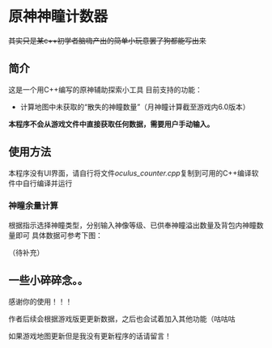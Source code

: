 # 原神神瞳计数器
~~其实只是某c++初学者脑嗨产出的简单小玩意罢了狗都能写出来~~

## 简介
这是一个用C++编写的原神辅助探索小工具
目前支持的功能：
- 计算地图中未获取的“散失的神瞳数量”（月神瞳计算截至游戏内6.0版本）

__本程序不会从游戏文件中直接获取任何数据，需要用户手动输入。__

## 使用方法
本程序没有UI界面，请自行将文件*oculus_counter.cpp*复制到可用的C++编译软件中自行编译并运行

### 神瞳余量计算
根据指示选择神瞳类型，分别输入神像等级、已供奉神瞳溢出数量及背包内神瞳数量即可
具体数据可参考下图：

（待补充）
<!-- 待补充 -->

## 一些小碎碎念。。
感谢你的使用！！！

作者后续会根据游戏版更更新数据，之后也会试着加入其他功能（咕咕咕

如果游戏地图更新但是我没有更新程序的话请留言！
